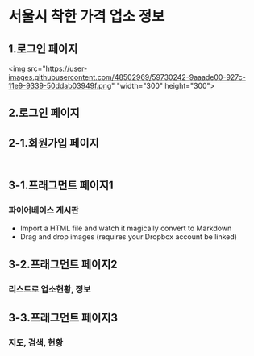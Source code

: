 # 서울시 착한 가격 업소 정보<br>
## 1.로그인 페이지
<img src="https://user-images.githubusercontent.com/48502969/59730242-9aaade00-927c-11e9-9339-50ddab03949f.png" "width="300" height="300">
## 2.로그인 페이지<br>
## 2-1.회원가입 페이지<br><br>
## 3-1.프래그먼트 페이지1<br>
### 파이어베이스 게시판
 - Import a HTML file and watch it magically convert to Markdown
 - Drag and drop images (requires your Dropbox account be linked)
## 3-2.프래그먼트 페이지2<br>
### 리스트로 업소현황, 정보<br>
## 3-3.프래그먼트 페이지3<br>
### 지도, 검색, 현황<br>
